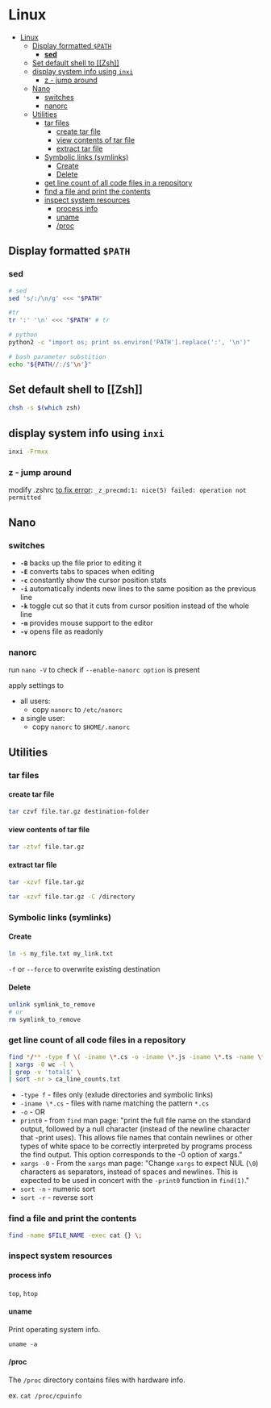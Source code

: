 # Linux

- [Linux](#linux)
  - [Display formatted `$PATH`](#display-formatted-path)
    - [**sed**](#sed)
  - [Set default shell to [[Zsh]]](#set-default-shell-to-zsh)
  - [display system info using `inxi`](#display-system-info-using-inxi)
    - [z - jump around](#z---jump-around)
  - [Nano](#nano)
    - [switches](#switches)
    - [nanorc](#nanorc)
  - [Utilities](#utilities)
    - [tar files](#tar-files)
      - [create tar file](#create-tar-file)
      - [view contents of tar file](#view-contents-of-tar-file)
      - [extract tar file](#extract-tar-file)
    - [Symbolic links (symlinks)](#symbolic-links-symlinks)
      - [Create](#create)
      - [Delete](#delete)
    - [get line count of all code files in a repository](#get-line-count-of-all-code-files-in-a-repository)
    - [find a file and print the contents](#find-a-file-and-print-the-contents)
    - [inspect system resources](#inspect-system-resources)
      - [process info](#process-info)
      - [uname](#uname)
      - [/proc](#proc)

## Display formatted `$PATH`

### **sed**

```bash
# sed
sed 's/:/\n/g' <<< "$PATH"

#tr
tr ':' '\n' <<< "$PATH" # tr

# python
python2 -c "import os; print os.environ['PATH'].replace(':', '\n')"

# bash parameter substition
echo "${PATH//:/$'\n'}"
```

## Set default shell to [[Zsh]]

```bash
chsh -s $(which zsh)
```

## display system info using `inxi`

```bash
inxi -Frmxx
```

### z - jump around

modify .zshrc [to fix error](https://github.com/rupa/z/issues/230#issuecomment-362297213): `_z_precmd:1: nice(5) failed: operation not permitted`

## Nano

### switches

- **`-B`** backs up the file prior to editing it
- **`-E`** converts tabs to spaces when editing
- **`-c`** constantly show the cursor position stats
- **`-i`** automatically indents new lines to the same position as the previous line
- **`-k`** toggle cut so that it cuts from cursor position instead of the whole line
- **`-m`** provides mouse support to the editor
- **`-v`** opens file as readonly

### nanorc

run `nano -V` to check if `--enable-nanorc option` is present

apply settings to

- all users:
  - copy `nanorc` to `/etc/nanorc`
- a single user:
  - copy `nanorc` to `$HOME/.nanorc`

## Utilities

### tar files

#### create tar file

```bash
tar czvf file.tar.gz destination-folder
```

#### view contents of tar file

```bash
tar -ztvf file.tar.gz
```

#### extract tar file

```bash
tar -xzvf file.tar.gz

tar -xzvf file.tar.gz -C /directory
```

### Symbolic links (symlinks)

#### Create

```bash
ln -s my_file.txt my_link.txt
```

`-f` or `--force` to overwrite existing destination

#### Delete

```bash
unlink symlink_to_remove
# or
rm symlink_to_remove
```

### get line count of all code files in a repository

```bash
find */** -type f \( -iname \*.cs -o -iname \*.js -iname \*.ts -name \*.cshtml \) -print0 \
| xargs -0 wc -l \
| grep -v 'total$' \
| sort -nr > ca_line_counts.txt
```

- `-type f` - files only (exlude directories and symbolic links)
- `-iname \*.cs` - files with name matching the pattern `*.cs`
- `-o` - OR
- `print0` - from `find` man page: "print the full file name on the standard output, followed by a null character (instead of
  the newline character that -print uses). This allows file names that contain newlines or other types of white space to be correctly interpreted by programs process the find output. This option corresponds to the -0 option of xargs."
- `xargs -0` - From the `xargs` man page: "Change `xargs` to expect NUL (`\0`) characters as separators, instead of spaces and newlines. This is expected to be used in concert with the `-print0` function in `find(1)`."
- `sort -n` - numeric sort
- `sort -r` - reverse sort

### find a file and print the contents

```bash
find -name $FILE_NAME -exec cat {} \;
```

### inspect system resources

#### process info

`top`, `htop`

#### uname

Print operating system info.

`uname -a`

#### /proc

The `/proc` directory contains files with hardware info.

ex. `cat /proc/cpuinfo`